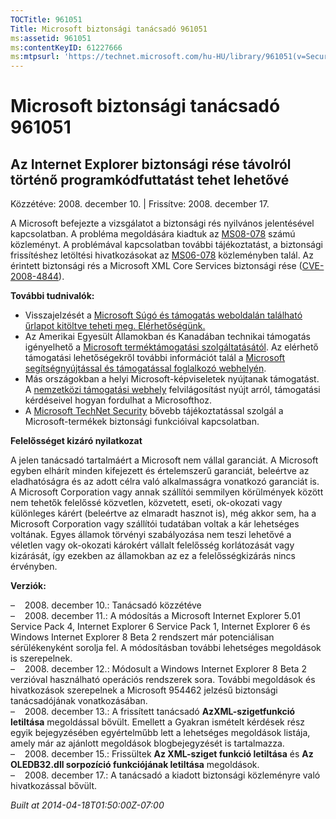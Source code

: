 ```yaml
---
TOCTitle: 961051
Title: Microsoft biztonsági tanácsadó 961051
ms:assetid: 961051
ms:contentKeyID: 61227666
ms:mtpsurl: 'https://technet.microsoft.com/hu-HU/library/961051(v=Security.10)'
---
```




Microsoft biztonsági tanácsadó 961051
=====================================

Az Internet Explorer biztonsági rése távolról történő programkódfuttatást tehet lehetővé
----------------------------------------------------------------------------------------

Közzétéve: 2008. december 10. | Frissítve: 2008. december 17.

A Microsoft befejezte a vizsgálatot a biztonsági rés nyilvános jelentésével kapcsolatban. A probléma megoldására kiadtuk az [MS08-078](http://go.microsoft.com/fwlink/?linkid=137335) számú közleményt. A problémával kapcsolatban további tájékoztatást, a biztonsági frissítéshez letöltési hivatkozásokat az [MS06-078](http://go.microsoft.com/fwlink/?linkid=137335) közleményben talál. Az érintett biztonsági rés a Microsoft XML Core Services biztonsági rése ([CVE-2008-4844](http://www.cve.mitre.org/cgi-bin/cvename.cgi?name=cve-2008-4844)).

**További tudnivalók:**

-   Visszajelzését a [Microsoft Súgó és támogatás weboldalán található űrlapot kitöltve teheti meg. Elérhetőségünk.](https://support.microsoft.com/common/survey.aspx?scid=sw;en;1257&amp;showpage=1&amp;ws=technet&amp;sd=tech)
-   Az Amerikai Egyesült Államokban és Kanadában technikai támogatás igényelhető a [Microsoft terméktámogatási szolgáltatásától](http://go.microsoft.com/fwlink/?linkid=21131). Az elérhető támogatási lehetőségekről további információt talál a [Microsoft segítségnyújtással és támogatással foglalkozó webhelyén](http://support.microsoft.com/).
-   Más országokban a helyi Microsoft-képviseletek nyújtanak támogatást. A [nemzetközi támogatási webhely](http://go.microsoft.com/fwlink/?linkid=21155) felvilágosítást nyújt arról, támogatási kérdéseivel hogyan fordulhat a Microsofthoz.
-   A [Microsoft TechNet Security](http://go.microsoft.com/fwlink/?linkid=21132) bővebb tájékoztatással szolgál a Microsoft-termékek biztonsági funkcióival kapcsolatban.

**Felelősséget kizáró nyilatkozat**

A jelen tanácsadó tartalmáért a Microsoft nem vállal garanciát. A Microsoft egyben elhárít minden kifejezett és értelemszerű garanciát, beleértve az eladhatóságra és az adott célra való alkalmasságra vonatkozó garanciát is. A Microsoft Corporation vagy annak szállítói semmilyen körülmények között nem tehetők felelőssé közvetlen, közvetett, eseti, ok-okozati vagy különleges kárért (beleértve az elmaradt hasznot is), még akkor sem, ha a Microsoft Corporation vagy szállítói tudatában voltak a kár lehetséges voltának. Egyes államok törvényi szabályozása nem teszi lehetővé a véletlen vagy ok-okozati károkért vállalt felelősség korlátozását vagy kizárását, így ezekben az államokban az ez a felelősségkizárás nincs érvényben.

**Verziók:**

&ndash;&nbsp;&nbsp;&nbsp;&nbsp;2008. december 10.: Tanácsadó közzétéve  
&ndash;&nbsp;&nbsp;&nbsp;&nbsp;2008. december 11.: A módosítás a Microsoft Internet Explorer 5.01 Service Pack 4, Internet Explorer 6 Service Pack 1, Internet Explorer 6 és Windows Internet Explorer 8 Beta 2 rendszert már potenciálisan sérülékenyként sorolja fel. A módosításban további lehetséges megoldások is szerepelnek.  
&ndash;&nbsp;&nbsp;&nbsp;&nbsp;2008. december 12.: Módosult a Windows Internet Explorer 8 Beta 2 verzióval használható operációs rendszerek sora. További megoldások és hivatkozások szerepelnek a Microsoft 954462 jelzésű biztonsági tanácsadójának vonatkozásában.  
&ndash;&nbsp;&nbsp;&nbsp;&nbsp;2008. december 13.: A frissített tanácsadó **AzXML-szigetfunkció letiltása** megoldással bővült. Emellett a Gyakran ismételt kérdések rész egyik bejegyzésében egyértelműbb lett a lehetséges megoldások listája, amely már az ajánlott megoldások blogbejegyzését is tartalmazza.  
&ndash;&nbsp;&nbsp;&nbsp;&nbsp;2008. december 15.: Frissültek **Az XML-sziget funkció letiltása** és **Az OLEDB32.dll sorpozíció funkciójának letiltása** megoldások.  
&ndash;&nbsp;&nbsp;&nbsp;&nbsp;2008. december 17.: A tanácsadó a kiadott biztonsági közleményre való hivatkozással bővült.

*Built at 2014-04-18T01:50:00Z-07:00*
